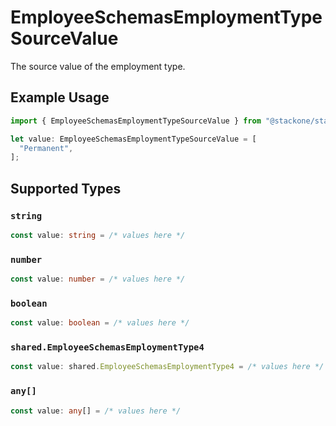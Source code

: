 # EmployeeSchemasEmploymentTypeSourceValue

The source value of the employment type.

## Example Usage

```typescript
import { EmployeeSchemasEmploymentTypeSourceValue } from "@stackone/stackone-client-ts/sdk/models/shared";

let value: EmployeeSchemasEmploymentTypeSourceValue = [
  "Permanent",
];
```

## Supported Types

### `string`

```typescript
const value: string = /* values here */
```

### `number`

```typescript
const value: number = /* values here */
```

### `boolean`

```typescript
const value: boolean = /* values here */
```

### `shared.EmployeeSchemasEmploymentType4`

```typescript
const value: shared.EmployeeSchemasEmploymentType4 = /* values here */
```

### `any[]`

```typescript
const value: any[] = /* values here */
```

